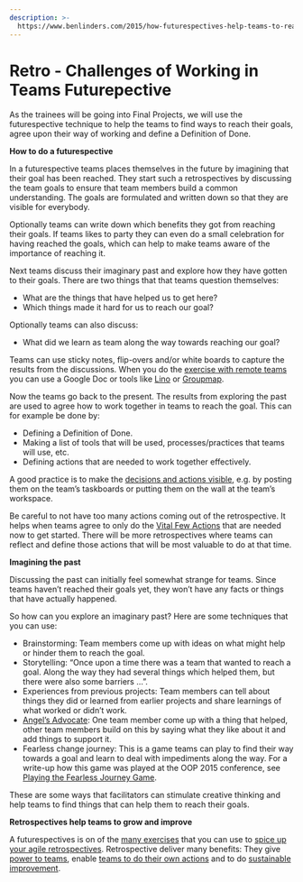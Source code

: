 ```yaml
---
description: >-
  https://www.benlinders.com/2015/how-futurespectives-help-teams-to-reach-their-goals/
---
```


# Retro - Challenges of Working in Teams Futurepective

As the trainees will be going into Final Projects, we will use the futurespective technique to help the teams to find ways to reach their goals, agree upon their way of working and define a Definition of Done.  

**How to do a futurespective**

In a futurespective teams places themselves in the future by imagining that their goal has been reached. They start such a retrospectives by discussing the team goals to ensure that team members build a common understanding.  The goals are formulated and written down so that they are visible for everybody.

Optionally teams can write down which benefits they got from reaching their goals. If teams likes to party they can even do a small celebration for having reached the goals, which can help to make teams aware of the importance of reaching it.

Next teams discuss their imaginary past and explore how they have gotten to their goals. There are two things that that teams question themselves:

* What are the things that have helped us to get here?
* Which things made it hard for us to reach our goal?

Optionally teams can also discuss:

* What did we learn as team along the way towards reaching our goal?

Teams can use sticky notes, flip-overs and/or white boards to capture the results from the discussions. When you do the [exercise with remote teams](https://www.benlinders.com/2014/retrospectives-in-remote-teams/) you can use a Google Doc or tools like [Lino](http://en.linoit.com/) or [Groupmap](http://www.groupmap.com/).

Now the teams go back to the present. The results from exploring the past are used to agree how to work together in teams to reach the goal. This can for example be done by:

* Defining a Definition of Done.
* Making a list of tools that will be used, processes/practices that teams will use, etc.
* Defining actions that are needed to work together effectively.

A good practice is to make the [decisions and actions visible](https://www.benlinders.com/2011/communication-making-quality-process-improvement-visible/), e.g. by posting them on the team’s taskboards or putting them on the wall at the team’s workspace.

Be careful to not have too many actions coming out of the retrospective. It helps when teams agree to only do the [Vital Few Actions](https://www.benlinders.com/2014/retrospective-exercise-vital-few-actions/) that are needed now to get started. There will be more retrospectives where teams can reflect and define those actions that will be most valuable to do at that time.

**Imagining the past**

Discussing the past can initially feel somewhat strange for teams. Since teams haven’t reached their goals yet, they won’t have any facts or things that have actually happened.

So how can you explore an imaginary past? Here are some techniques that you can use:

* Brainstorming: Team members come up with ideas on what might help or hinder them to reach the goal.
* Storytelling: “Once upon a time there was a team that wanted to reach a goal. Along the way they had several things which helped them, but there were also some barriers …”.
* Experiences from previous projects: Team members can tell about things they did or learned from earlier projects and share learnings of what worked or didn’t work.
* [Angel’s Advocate](https://www.benlinders.com/2011/devils-or-angels-advocate-which-role-do-you-prefer/): One team member come up with a thing that helped, other team members build on this by saying what they like about it and add things to support it.
* Fearless change journey: This is a game teams can play to find their way towards a goal and learn to deal with impediments along the way. For a write-up how this game was played at the OOP 2015 conference, see [Playing the Fearless Journey Game](http://www.infoq.com/news/2015/02/fearless-journey-game).

These are some ways that facilitators can stimulate creative thinking and help teams to find things that can help them to reach their goals.

**Retrospectives help teams to grow and improve**

A futurespectives is on of the [many exercises](https://www.benlinders.com/2013/have-a-toolbox-of-retrospective-techniques/) that you can use to [spice up your agile retrospectives](https://www.benlinders.com/2014/spice-up-your-agile-retrospectives/).  Retrospective deliver many benefits: They give [power to teams](https://www.benlinders.com/2013/retrospective-benefits-power-to-the-team/), enable [teams to do their own actions](https://www.benlinders.com/2013/retrospective-benefits-action-by-the-team/) and to do [sustainable improvement](https://www.benlinders.com/2014/retrospective-benefits-changes-that-stick/).  
  


